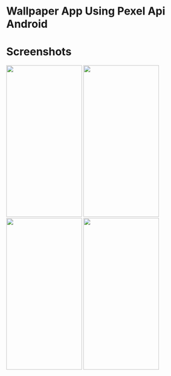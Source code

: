 # Wallpaper App Using Pexel Api Android 
 
# Screenshots 
<p float="left">
 <img src="https://github.com/arsltech/Wallpaper-App-Using-Pexel-Api-Android-/blob/master/Screen1.png" width="200" height="400" />
 <img src="https://github.com/arsltech/Wallpaper-App-Using-Pexel-Api-Android-/blob/master/Screen2.png" width="200" height="400" />
 <img src="https://github.com/arsltech/Wallpaper-App-Using-Pexel-Api-Android-/blob/master/Screen3.png" width="200" height="400" />
 <img src="https://github.com/arsltech/Wallpaper-App-Using-Pexel-Api-Android-/blob/master/Screen4.png" width="200" height="400" />

</p>

